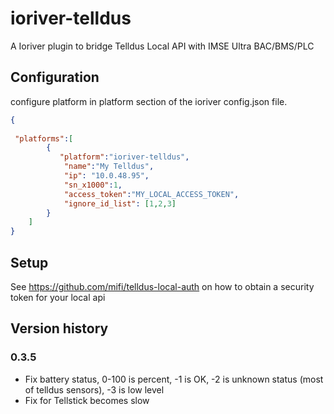 
# ioriver-telldus

A Ioriver plugin to bridge Telldus Local API with IMSE Ultra BAC/BMS/PLC

## Configuration

configure platform in platform section of the ioriver config.json file.

```json
{
  
 "platforms":[
        {
           "platform":"ioriver-telldus",
            "name":"My Telldus",
            "ip": "10.0.48.95",
            "sn_x1000":1,
            "access_token":"MY_LOCAL_ACCESS_TOKEN",
            "ignore_id_list": [1,2,3]
        }
    ]
}
```

## Setup

See <https://github.com/mifi/telldus-local-auth> on how to obtain a security token for your local api

## Version history

### 0.3.5

* Fix battery status, 0-100 is percent, -1 is OK, -2 is unknown status (most of telldus sensors), -3 is low level
* Fix for Tellstick becomes slow
